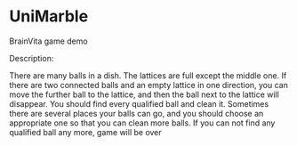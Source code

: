UniMarble
=========

BrainVita game demo


Description:

 There are many balls in a dish. The lattices are full except the middle one. 
 If there are two connected balls and an empty lattice in one direction, 
 you can move the further ball to the lattice, and then the ball next to the lattice will disappear. 
 You should find every qualified ball and clean it. Sometimes there are several places your balls can go, 
 and you should choose an appropriate one so that you can clean more balls. 
 If you can not find any qualified ball any more, game will be over
